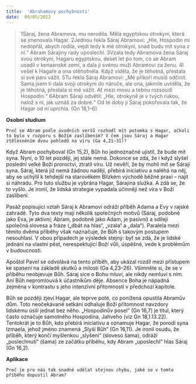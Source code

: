 ```yaml
---
title:  'Abrahamovy pochybnosti'
date:  09/05/2022
---
```


> <p></p>
> 1Sáraj, žena Abramova, mu nerodila. Měla egyptskou otrokyni, která se jmenovala Hagar. 2Jednou řekla Sáraj Abramovi: „Hle, Hospodin mi nedopřál, abych rodila, vejdi tedy k mé otrokyni, snad budu mít syna z ní.“ Abram Sárajiny rady uposlechl. 3Vzala tedy Abramova žena Sáraj svou otrokyni, Hagaru egyptskou, deset let po tom, co se Abram usadil v kenaanské zemi, a dala ji svému muži Abramovi za ženu. 4I vešel k Hagaře a ona otěhotněla. Když viděla, že je těhotná, přestala si své paní vážit. 5Tu řekla Sáraj Abramovi: „Mé příkoří musíš odčinit. Sama jsem ti dala svoji otrokyni do náruče, ale ona, jakmile uviděla, že je těhotná, přestala si mě vážit. Ať mezi mnou a tebou rozsoudí Hospodin.“ 6Abram Sáraji odvětil: „Hle, otrokyně je v tvých rukou, nalož s ní, jak uznáš za dobré.“ Od té doby ji Sáraj pokořovala tak, že Hagar od ní uprchla. (Gn 16,1–6)

**Osobní studium**

`Proč se Abram podle úvodních veršů rozhodl mít potomka s Hagar, ačkoli to bylo v rozporu s Božím zaslíbením? V čem jsou Sáraj a Hagar ztělesněním dvou pohledů na víru (Ga 4,21–31)?`

Když Abram pochyboval (Gn 15,2), Bůh ho jednoznačně ujistil, že bude mít syna. Nyní, o 10 let později, jej stále nemá. Dokonce se zdá, že i když slyšel poslední velké Boží proroctví, ztratil víru. Už nevěří, že by mohli mít se Sárají syna. Sáraj, která již nemá žádnou naději, přebírá iniciativu a naléhá na něj, aby se uchýlil k tehdejší na starověkém Blízkém východě běžné praxi – najít si náhradu. Pro tuto službu je vybrána Hagar, Sárajina služka. A zdá se, že to vyšlo. Je ironií, že lidská strategie vypadala účinněji než víra v Boží zaslíbení.

Pasáž popisující vztah Sáraj k Abramovi odráží příběh Adama a Evy v rajské zahradě. Tyto dva texty mají několik společných motivů (Sáraj, podobně jako Eva, je aktivní; Abram, podobně jako Adam, je pasivní) a sdílejí společná slovesa a fráze („dbát na hlas“, „vzala“ a „dala“). Paralela mezi těmito dvěma příběhy však naznačuje, že Bůh s takovým postupem nesouhlasí. V obou případech je výsledek stejný: byť se zdá, že je lidské jednání na vlastní pěst, nerespektující Boží vůli, úspěšné, vede k problémům v budoucnosti.

Apoštol Pavel se odvolává na tento příběh, aby ukázal rozdíl mezi přístupem ke spasení na základě skutků a milosti (Ga 4,23–26). Všimněte si, že se v příběhu neobjevuje Bůh. Sáraj sice o Bohu mluví, ale nikdy nemluví s ním. Ani Bůh nepromlouvá k účastníkům děje. Absence Boha je nápadná zejména v kontrastu s jeho intenzivní přítomností v předchozí kapitole.

Bůh se později zjeví Hagar, ale teprve poté, co ponížená opustila Abramův dům. Toto neočekávané setkání odhaluje Boží přítomnost navzdory lidskému úsilí jednat bez něho. „Hospodinův posel“ (Gn 16,7) je titul, který často označuje samotného Hospodina, Jahveho (viz Gn 18,1.13.22). Tentokrát je to Bůh, kdo přebírá iniciativu a oznamuje Hagar, že porodí syna Izmaela, jehož jméno znamená „Slyší Bůh“ (Gn 16,11). Je ironií osudu, že příběh, který končí myšlenkou „slyšení“ (sloveso šama), odráží „poslechnutí“ (šama) ze začátku příběhu, kdy Abram „uposlechl“ hlas Sáraj (Gn 16,2).

**Aplikace**

`Proč je pro nás tak snadné udělat stejnou chybu, jaké se v tomto příběhu dopustil Abram?`